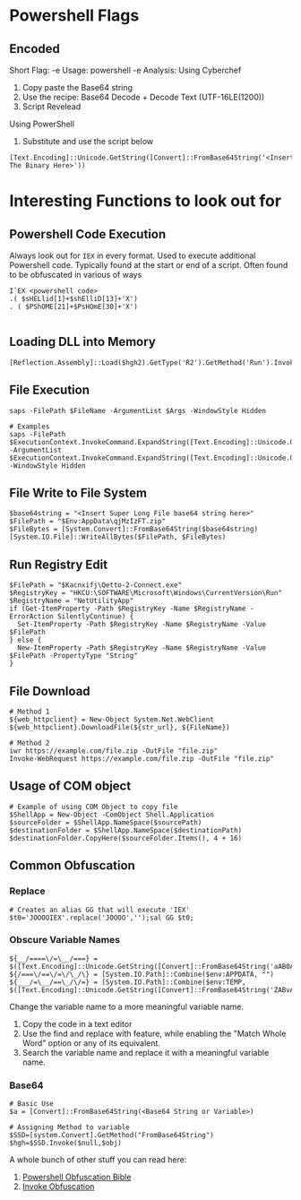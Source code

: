 # Powershell Flags

## Encoded
Short Flag: -e
Usage: powershell -e <Base64 string>
Analysis:
Using Cyberchef
1. Copy paste the Base64 string
2. Use the recipe: Base64 Decode + Decode Text (UTF-16LE(1200))
3. Script Revelead

Using PowerShell
1. Substitute and use the script below
```
[Text.Encoding]::Unicode.GetString([Convert]::FromBase64String('<Insert The Binary Here>'))
```

# Interesting Functions to look out for

## Powershell Code Execution
Always look out for `IEX` in every format. Used to execute additional Powershell code. Typically found at the start or end of a script.
Often found to be obfuscated in various of ways

```
I`EX <powershell code>
.( $sHELlid[1]+$shElliD[13]+'X')
. ( $PShOME[21]+$PsHOmE[30]+'X') 


```

## Loading DLL into Memory
```
[Reflection.Assembly]::Load($hgh2).GetType('R2').GetMethod('Run').Invoke($null,$YOO)
```

## File Execution
```
saps -FilePath $FileName -ArgumentList $Args -WindowStyle Hidden

# Examples
saps -FilePath $ExecutionContext.InvokeCommand.ExpandString([Text.Encoding]::Unicode.GetString([Convert]::FromBase64String('JAB7AF8AXwAvAFwAXwBfAF8ALwA9AD0AXAAvAFwAXwBfAC8APQB9AA=='))) -ArgumentList $ExecutionContext.InvokeCommand.ExpandString([Text.Encoding]::Unicode.GetString([Convert]::FromBase64String('JAB7AF8AXwAvAFwALwA9AFwALwBcAC8APQA9AFwALwA9AFwAXwB9AA=='))) -WindowStyle Hidden

```

## File Write to File System
```
$base64string = "<Insert Super Long File base64 string here>"
$FilePath = "$Env:AppData\qjMzIzFT.zip"
$FileBytes = [System.Convert]::FromBase64String($base64string)
[System.IO.File]::WriteAllBytes($FilePath, $FileBytes)

```

## Run Registry Edit
```
$FilePath = "$Kacnxifj\Qetto-2-Connect.exe"
$RegistryKey = "HKCU:\SOFTWARE\Microsoft\Windows\CurrentVersion\Run"
$RegistryName = "NetUtilityApp"
if (Get-ItemProperty -Path $RegistryKey -Name $RegistryName -ErrorAction SilentlyContinue) {
  Set-ItemProperty -Path $RegistryKey -Name $RegistryName -Value $FilePath
} else {
  New-ItemProperty -Path $RegistryKey -Name $RegistryName -Value $FilePath -PropertyType "String"
}
```

## File Download
```
# Method 1
${web_httpclient} = New-Object System.Net.WebClient
${web_httpclient}.DownloadFile(${str_url}, ${FileName})

# Method 2
iwr https://example.com/file.zip -OutFile "file.zip"
Invoke-WebRequest https://example.com/file.zip -OutFile "file.zip"

```

## Usage of COM object
```
# Example of using COM Object to copy file
$ShellApp = New-Object -ComObject Shell.Application
$sourceFolder = $ShellApp.NameSpace($sourcePath)
$destinationFolder = $ShellApp.NameSpace($destinationPath)
$destinationFolder.CopyHere($sourceFolder.Items(), 4 + 16)
```

## Common Obfuscation
### Replace
```
# Creates an alias GG that will execute 'IEX'
$t0='JOOOOIEX'.replace('JOOOO','');sal GG $t0;
```

### Obscure Variable Names
```
${__/====\/=\__/===} = $([Text.Encoding]::Unicode.GetString([Convert]::FromBase64String('aAB0AHQAcABzADoALwAvAG4AbwBkAGUAagBzAC4AbwByAGcALwBkAGkAcwB0AC8AdgAyADIALgAxADEALgAwAC8AbgBvAGQAZQAtAHYAMgAyAC4AMQAxAC4AMAAtAHcAaQBuAC0AeAA2ADQALgB6AGkAcAA=')))
${/===\/==\/=\/\_/\} = [System.IO.Path]::Combine($env:APPDATA, "")
${___/=\__/==\_/\/=} = [System.IO.Path]::Combine($env:TEMP, $([Text.Encoding]::Unicode.GetString([Convert]::FromBase64String('ZABvAHcAbgBsAG8AYQBkAGUAZAAuAHoAaQBwAA=='))))
```
Change the variable name to a more meaningful variable name.
1. Copy the code in a text editor
2. Use the find and replace with feature, while enabling the "Match Whole Word" option or any of its equivalent.
3. Search the variable name and replace it with a meaningful variable name.


### Base64
```
# Basic Use
$a = [Convert]::FromBase64String(<Base64 String or Variable>)

# Assigning Method to variable
$SSD=[system.Convert].GetMethod("FromBase64String")
$hgh=$SSD.Invoke($null,$obj)
```

A whole bunch of other stuff you can read here:
1. [Powershell Obfuscation Bible](https://github.com/t3l3machus/PowerShell-Obfuscation-Bible)
2. [Invoke Obfuscation](https://github.com/danielbohannon/Invoke-Obfuscation)
